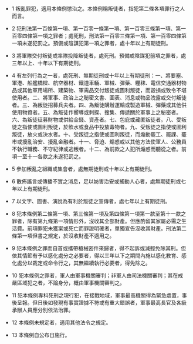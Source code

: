 * 1 叛亂罪犯，適用本條例懲治之。本條例稱叛徒者，指犯第二條各項罪行之人而言。

* 2 犯刑法第一百條第一項、第一百零一條第一項、第一百零三條第一項、第一百零四條第一項之罪者；處死刑，刑法第一百零三條第一項、第一百零四條第一項未遂犯罰之。預備或陰謀犯第一項之罪者，處十年以上有期徒刑。

* 3 將軍隊交付叛徒或率隊投降叛徒者，處死刑。預備或陰謀犯前項之罪者，處三年以上、十年以下有期徒刑。

* 4 有左列行為之一者，處死刑、無期徒刑或十年以上有期徒刑：一、將要塞、軍港、船艦橋樑、航空器材、鐵道車輛、軍械、彈藥、糧秣、電信交通器材物品或其他軍用場所、建築物、軍需品交付叛徒或圖利叛徒，而毀損或致令不堪使用者。二、將軍事、政治上之秘密文書、圖表、消息或物品洩露或交付叛徒者。三、為叛徒招募兵夫者。四、為叛徒購辦運輸或製造軍械、彈藥或其他供使用物資者。五、為叛徒作嚮導或刺探、搜集、傳遞關於軍事上之秘密者。六、為叛徒征募財物或供給金錢、資產者。七、包庇或藏匿叛徒者。八、受叛徒之指使或圖利叛徒，於飲水或食品中投放毒物者。九、受叛徒之指使或圖利叛徒，放火或決水者。十、受叛徒之指使或圖利叛徒，而煽動罷工、罷課、罷市或擾亂治安、擾亂金融者。十一、脅迫、煽惑或以其他方法使軍人、公務員不執行職務、不守紀律或逃叛者。十二、為前款之人犯所煽惑而聽從之者。前項一至十一各款之未遂犯罰之。

* 5 參加叛亂之組織或集會者，處無期徒刑或十年以上有期徒刑。

* 6 散佈謠言或傳播不實之消息，足以妨害治安或搖動人心者，處無期徒刑或七年以上有期徒刑。

* 7 以文字、圖書、演說為有利於叛徒之宣傳者，處七年以上有期徒刑。

* 8 犯本條例第二條第一項、第三條第一項及第四條第一項第一款至第十一款之罪者，除有第九條第一項情形外，沒收其全部財產。但應酌留其家屬必需之生活費。前項罪犯未獲案或死亡而罪證明確者，單獨宣告沒收其財產。刑法第二條第一項但書之規定，於沒收財產不適用之。

* 9 犯本條例之罪而自首或攜帶槍械密件來歸者，得不起訴或減輕免除其刑。但依其情節有予以感化處分之必要者，得以三年以下之期間內施以感化教育、感化處分以裁定或命令行之，其無繼續執行必要者，得免除之。

* 10 犯本條例之罪者，軍人由軍事機關審判；非軍人由司法機關審判；其在戒嚴區域犯之者，不論身分，概由軍事機關審判之。

* 11 犯本條例專科死刑之現行犯，在接戰地域，軍事最高機關得為緊急處置，事後呈報。但日後如發現有事實證據不符或有重大錯誤者，軍事最高長官及各級承辦人員應分別依法治罪。

* 12 本條例未規定者，適用其他法令之規定。

* 13 本條例自公布日施行。

